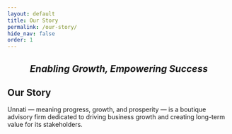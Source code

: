 ```yaml
---
layout: default
title: Our Story
permalink: /our-story/
hide_nav: false
order: 1
---
```


<h2 id="enabling-growth-empowering-success" style="text-align: center;"><em>Enabling Growth, Empowering Success</em></h2>

## Our Story
 
Unnati — meaning progress, growth, and prosperity — is a boutique advisory firm dedicated to driving business growth and creating long-term value for its stakeholders.


